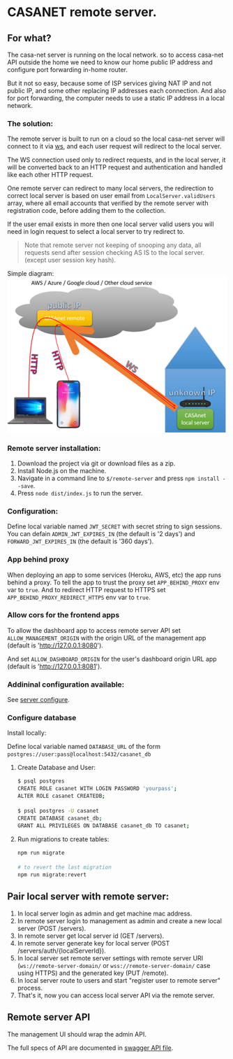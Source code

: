 # CASANET remote server.

## For what?
The casa-net server is running on the local network. 
so to access casa-net API outside the home we need to know our home public IP address and configure port forwarding in-home router.

But it not so easy, because some of ISP services giving NAT IP and not public IP, and some other replacing IP addresses each connection.
And also for port forwarding, the computer needs to use a static IP address in a local network.

### The solution:
The remote server is built to run on a cloud so the local casa-net server will connect to it via [ws](https://www.w3.org/TR/websockets/),
and each user request will redirect to the local server.

The WS connection used only to redirect requests,
and in the local server, it will be converted back to an HTTP request and authentication and handled like each other HTTP request.

One remote server can redirect to many local servers,
the redirection to correct local server is based on user email from `LocalServer.validUsers` array, 
where all email accounts that verified by the remote server with registration code, before adding them to the collection.

If the user email exists in more then one local server valid users you will need in login request to select a local server to try redirect to.

> Note that remote server not keeping of snooping any data, 
all requests send after session checking AS IS to the local server. (except user session key hash).

Simple diagram:
![Screenshot](./docs/images/remote-diagram.png)

### Remote server installation:
1. Download the project via git or download files as a zip.
1. Install Node.js on the machine.
1. Navigate in a command line to `$/remote-server` and press `npm install --save`.
1. Press `node dist/index.js` to run the server.

### Configuration:
Define local variable named `JWT_SECRET` with secret string to sign sessions.
You can defain `ADMIN_JWT_EXPIRES_IN` (the default is '2 days') and `FORWARD_JWT_EXPIRES_IN` (the default is '360 days'). 

### App behind proxy
When deploying an app to some services (Heroku, AWS, etc) the app runs behind a proxy.
To tell the app to trust the proxy set `APP_BEHIND_PROXY` env var to `true`.
And to redirect HTTP request to HTTPS set `APP_BEHIND_PROXY_REDIRECT_HTTPS` env var to `true`.

### Allow cors for the frontend apps
To allow the dashboard app to access remote server API set `ALLOW_MANAGEMENT_ORIGIN` with the origin URL of the management app (default is 'http://127.0.0.1:8080'). 

And set `ALLOW_DASHBOARD_ORIGIN` for the user's dashboard origin URL app (default is 'http://127.0.0.1:8081').

### Addininal configuration available:
See [server configure](../backend/README.md#configure-server).

### Configure database

Install locally:

Define local variable named `DATABASE_URL` of the form `postgres://user:pass@localhost:5432/casanet_db`

1. Create Database and User:

   ```bash
   $ psql postgres
   CREATE ROLE casanet WITH LOGIN PASSWORD 'yourpass';
   ALTER ROLE casanet CREATEDB;

   $ psql postgres -U casanet
   CREATE DATABASE casanet_db;
   GRANT ALL PRIVILEGES ON DATABASE casanet_db TO casanet;
   ```
   
2. Run migrations to create tables:

   ```bash
   npm run migrate

   # to revert the last migration
   npm run migrate:revert
   ```

## Pair local server with remote server:
1) In local server login as admin and get machine mac address. 
1) In remote server login to management as admin and create a new local server (POST /servers).
1) In remote server get local server id (GET /servers).
1) In remote server generate key for local server (POST /servers/auth/{localServerId}).
1) In local server set remote server settings with remote server URI (`ws://remote-server-domain/` or `wss://remote-server-domain/` case using HTTPS)
and the generated key (PUT /remote).
1) In local server route to users and start "register user to remote server" process.
1) That's it, now you can access local server API via the remote server.

## Remote server API
The management UI should wrap the admin API. 

The full specs of API are documented in [swagger API file](./swagger.yaml).
